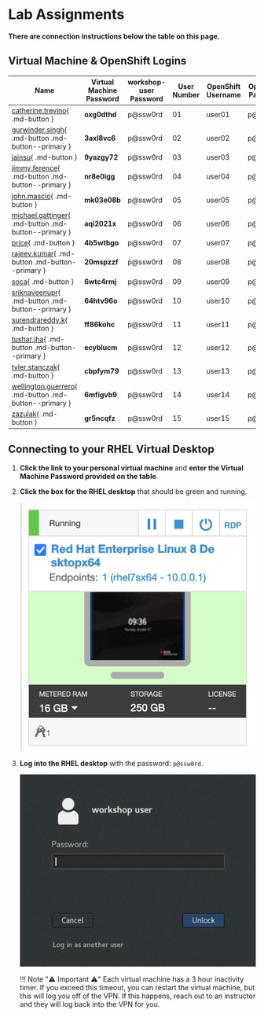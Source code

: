 # Lab Assignments

**There are connection instructions below the table on this page.**

## Virtual Machine & OpenShift Logins

| Name  | Virtual Machine Password | workshop-user Password | User Number | OpenShift Username | OpenShift Password |
|---|---|---|---|---|---|
| [catherine.trevino](https://cloud.skytap.com/vms/66efdb1115040e054cdec909303c10b4/desktops){ .md-button } | **oxg0dthd** | p@ssw0rd | 01 | user01 | p@ssw0rd |
| [gurwinder.singh](https://cloud.skytap.com/vms/832c14d875f8de75a4601cd18e767038/desktops){ .md-button .md-button--primary } | **3axl8vc6** | p@ssw0rd | 02 | user02 | p@ssw0rd |
| [jainsu](https://cloud.skytap.com/vms/14bb4063814c08801b7c45b9d76970a6/desktops){ .md-button } | **9yazgy72** | p@ssw0rd | 03 | user03 | p@ssw0rd |
| [jimmy.ference](https://cloud.skytap.com/vms/751ce252f2bcd2cfd584743e15e60472/desktops){ .md-button .md-button--primary } | **nr8e0igg** | p@ssw0rd | 04 | user04 | p@ssw0rd |
| [john.mascio](https://cloud.skytap.com/vms/13cd3e2d5d9111c495c3e77a6c588a6a/desktops){ .md-button } | **mk03e08b** | p@ssw0rd | 05 | user05 | p@ssw0rd |
| [michael.gattinger](https://cloud.skytap.com/vms/e18ed595a30dafe5e3643632fd4e042d/desktops){ .md-button .md-button--primary } | **aqi2021x** | p@ssw0rd | 06 | user06 | p@ssw0rd |
| [price](https://cloud.skytap.com/vms/058e8efffd42a68d45c14aa2118fe413/desktops){ .md-button } | **4b5wtbgo** | p@ssw0rd | 07 | user07 | p@ssw0rd |
| [rajeev.kumar](https://cloud.skytap.com/vms/2ee2b5705ec35375f66ad48424fecd87/desktops){ .md-button .md-button--primary } | **20mspzzf**  | p@ssw0rd | 08 | user08 | p@ssw0rd |
| [soca](https://cloud.skytap.com/vms/45abfd405ceb4428b8216fd33527cc71/desktops){ .md-button } | **6wtc4rmj** | p@ssw0rd | 09 | user09 | p@ssw0rd |
| [sriknaveenupr](https://cloud.skytap.com/vms/91f1beeb8d6c9106ca6d5827aabd227f/desktops){ .md-button .md-button--primary } | **64htv96o** | p@ssw0rd | 10 | user10 | p@ssw0rd |
| [surendrareddy.k](https://cloud.skytap.com/vms/a366264ba2065ada0c5e73b8efabc774/desktops){ .md-button } |**ff86kohc**| p@ssw0rd | 11 | user11 | p@ssw0rd |
| [tushar.jha](https://cloud.skytap.com/vms/c83bda6b29f06ea2a405fd11417d2f98/desktops){ .md-button .md-button--primary } | **ecyblucm** | p@ssw0rd | 12 | user12 | p@ssw0rd |
| [tyler.stanczak](https://cloud.skytap.com/vms/a2e3994dafb95e31d64eb361d2393527/desktops){ .md-button } | **cbpfym79**| p@ssw0rd | 13 | user13 | p@ssw0rd |
| [wellington.guerrero](https://cloud.skytap.com/vms/f32e986b8b90b7a9fb36d2104dbd5450/desktops){ .md-button .md-button--primary } | **6mfigvb9** | p@ssw0rd | 14 | user14 | p@ssw0rd |
| [zazulak](https://cloud.skytap.com/vms/c0a7580c7881a47d4c2fab7e01aa7a7b/desktops){ .md-button } | **gr5ncqfz** | p@ssw0rd | 15 | user15 | p@ssw0rd |
<!---
| [TBD](https://google.com){ .md-button .md-button--primary } | **TBD** | p@ssw0rd | 16 | user16 | p@ssw0rd |
| [TBD](https://google.com){ .md-button } | **TBD** | p@ssw0rd | 17 | user17 | p@ssw0rd |
| [TBD](https://google.com){ .md-button .md-button--primary } | **TBD** | p@ssw0rd | 18 | user18 | p@ssw0rd |
| [TBD](https://google.com){ .md-button } | **TBD** | p@ssw0rd | 19 | user19 | p@ssw0rd |
| [TBD](https://google.com){ .md-button .md-button--primary } | **TBD** | p@ssw0rd | 20 | user20 | p@ssw0rd |
| [TBD](https://google.com){ .md-button } | **TBD** | p@ssw0rd | 21 | user21 | p@ssw0rd |
| [TBD](https://google.com){ .md-button .md-button--primary } | **TBD** | p@ssw0rd | 22 | user22 | p@ssw0rd |
| [TBD](https://google.com){ .md-button } | **TBD** | p@ssw0rd | 23 | user23 | p@ssw0rd |
| [TBD](https://google.com){ .md-button .md-button--primary } | **TBD** | p@ssw0rd | 24 | user24 | p@ssw0rd |
| [TBD](https://google.com){ .md-button } | **TBD** | p@ssw0rd | 25 | user25 | p@ssw0rd |
| [TBD](https://google.com){ .md-button .md-button--primary } | **TBD** | p@ssw0rd | 26 | user26 | p@ssw0rd |
| [TBD](https://google.com){ .md-button } | **TBD** | p@ssw0rd | 27 | user27 | p@ssw0rd |
| [TBD](https://google.com){ .md-button .md-button--primary } | **TBD** | p@ssw0rd | 28 | user28 | p@ssw0rd |
| [TBD](https://google.com){ .md-button } | **TBD** | p@ssw0rd | 29 | user29 | p@ssw0rd |
| [TBD](https://google.com){ .md-button .md-button--primary } | **TBD** | p@ssw0rd | 30 | user30 | p@ssw0rd |
--->
## Connecting to your RHEL Virtual Desktop

1. **Click the link to your personal virtual machine** and **enter the Virtual Machine Password provided on the table**.

1. **Click the box for the RHEL desktop** that should be green and running.

    ![rhel-running](images/rhel-running.png)

1. **Log into the RHEL desktop** with the password: `p@ssw0rd`.

    ![rhel-login](images/rhel-login.png)

    !!! Note ":warning: Important :warning:"
        Each virtual machine has a 3 hour inactivity timer. If you exceed this timeout, you can restart the virtual machine, but this will log you off of the VPN. If this happens, reach out to an instructor and they will log back into the VPN for you.
